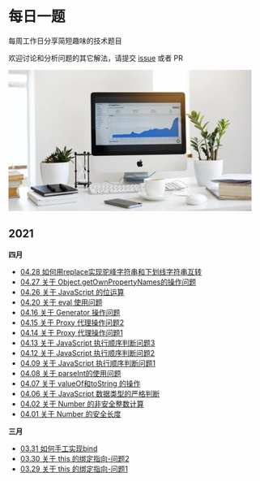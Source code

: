# 每日一题

每周工作日分享简短趣味的技术题目

欢迎讨论和分析问题的其它解法，请提交 [issue](https://github.com/live-learn/f2e/issues) 或者 PR

<img src="./image/pic.png" width="480" />

## 2021

**四月**
- [04.28 如何用replace实现驼峰字符串和下划线字符串互转](./docs/2021/04/28.md)
- [04.27 关于 Object.getOwnPropertyNames的操作问题](./docs/2021/04/27.md)
- [04.26 关于 JavaScript 的位运算](./docs/2021/04/26.md)
- [04.20 关于 eval 使用问题](./docs/2021/04/20.md)
- [04.16 关于 Generator 操作问题](./docs/2021/04/16.md)
- [04.15 关于 Proxy 代理操作问题2](./docs/2021/04/15.md)
- [04.14 关于 Proxy 代理操作问题1](./docs/2021/04/14.md)
- [04.13 关于 JavaScript 执行顺序判断问题3](./docs/2021/04/13.md)
- [04.12 关于 JavaScript 执行顺序判断问题2](./docs/2021/04/12.md)
- [04.09 关于 JavaScript 执行顺序判断问题1](./docs/2021/04/09.md)
- [04.08 关于 parseInt的使用问题](./docs/2021/04/08.md)
- [04.07 关于 valueOf和toString 的操作](./docs/2021/04/07.md)
- [04.06 关于 JavaScript 数据类型的严格判断](./docs/2021/04/06.md)
- [04.02 关于 Number 的非安全整数计算](./docs/2021/04/02.md)
- [04.01 关于 Number 的安全长度](./docs/2021/04/01.md)

**三月**
- [03.31 如何手工实现bind](./docs/2021/03/31.md)
- [03.30 关于 this 的绑定指向-问题2](docs/2021/03/30.md)
- [03.29 关于 this 的绑定指向-问题1](docs/2021/03/29.md)




